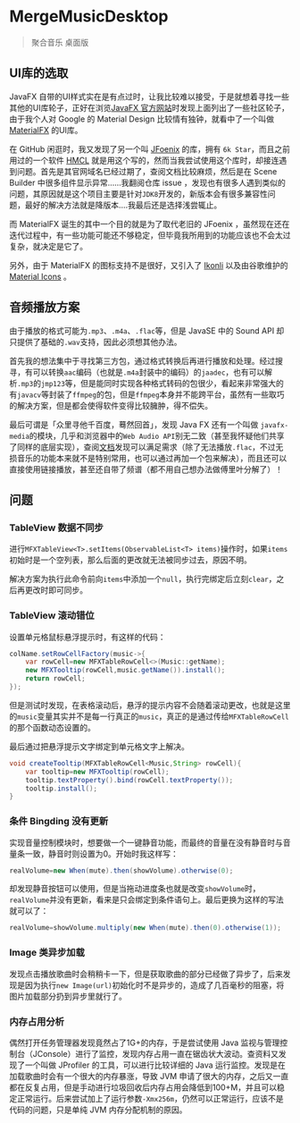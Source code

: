 # MergeMusicDesktop

> 聚合音乐 桌面版

## UI库的选取
JavaFX 自带的UI样式实在是有点过时，让我比较难以接受，于是就想着寻找一些其他的UI库轮子，正好在浏览[JavaFX 官方网站](https://openjfx.io/)时发现上面列出了一些社区轮子，由于我个人对 Google 的 Material Design 比较情有独钟，就看中了一个叫做 [MaterialFX](https://github.com/palexdev/MaterialFX) 的UI库。

在 GitHub 闲逛时，我又发现了另一个叫 [JFoenix](https://github.com/sshahine/JFoenix) 的库，拥有 `6k Star`，而且之前用过的一个软件 [HMCL](https://github.com/huanghongxun/HMCL) 就是用这个写的，然而当我尝试使用这个库时，却接连遇到问题。首先是其官网域名已经过期了，查阅文档比较麻烦，然后是在 Scene Builder 中很多组件显示异常……我翻阅仓库 issue ，发现也有很多人遇到类似的问题，其原因就是这个项目主要是针对`JDK8`开发的，新版本会有很多兼容性问题，最好的解决方法就是降版本....我最后还是选择浅尝辄止。

而 MaterialFX 诞生的其中一个目的就是为了取代老旧的 JFoenix ，虽然现在还在迭代过程中，有一些功能可能还不够稳定，但毕竟我所用到的功能应该也不会太过复杂，就决定是它了。

另外，由于 MaterialFX 的图标支持不是很好，又引入了 [Ikonli](https://github.com/kordamp/ikonli) 以及由谷歌维护的 [Material Icons](https://fonts.google.com/icons?selected=Material+Icons) 。

## 音频播放方案
由于播放的格式可能为`.mp3`、`.m4a`、`.flac`等，但是 JavaSE 中的 Sound API 却只提供了基础的`.wav`支持，因此必须想其他办法。

首先我的想法集中于寻找第三方包，通过格式转换后再进行播放和处理。经过搜寻，有可以转换`aac`编码（也就是`.m4a`封装中的编码）的`jaadec`，也有可以解析`.mp3`的`jmp123`等，但是能同时实现各种格式转码的包很少，看起来非常强大的有`javacv`等封装了`ffmpeg`的包，但是`ffmpeg`本身并不能跨平台，虽然有一些取巧的解决方案，但是都会使得软件变得比较臃肿，得不偿失。

最后可谓是「众里寻他千百度，蓦然回首」，发现 Java FX 还有一个叫做 `javafx-media`的模块，几乎和浏览器中的`Web Audio API`别无二致（甚至我怀疑他们共享了同样的底层实现），查阅[文档](https://docs.oracle.com/javafx/2/api/javafx/scene/media/package-summary.html)发现可以满足需求（除了无法播放`.flac`，不过无损音乐的功能本来就不是特别常用，也可以通过再加一个包来解决），而且还可以直接使用链接播放，甚至还自带了频谱（都不用自己想办法做傅里叶分解了）！

## 问题

### TableView 数据不同步
进行`MFXTableView<T>.setItems(ObservableList<T> items)`操作时，如果`items`初始时是一个空列表，那么后面的更改就无法被同步过去，原因不明。

解决方案为执行此命令前向`items`中添加一个`null`，执行完绑定后立刻`clear`，之后再更改时即可同步。

### TableView 滚动错位
设置单元格鼠标悬浮提示时，有这样的代码：
```java
colName.setRowCellFactory(music->{
    var rowCell=new MFXTableRowCell<>(Music::getName);
    new MFXTooltip(rowCell,music.getName()).install();
    return rowCell;
});
```
但是测试时发现，在表格滚动后，悬浮的提示内容不会随着滚动更改，也就是这里的`music`变量其实并不是每一行真正的`music`，真正的是通过传给`MFXTableRowCell`的那个函数动态设置的。

最后通过把悬浮提示文字绑定到单元格文字上解决。
```java
void createTooltip(MFXTableRowCell<Music,String> rowCell){
    var tooltip=new MFXTooltip(rowCell);
    tooltip.textProperty().bind(rowCell.textProperty());
    tooltip.install();
}
```

### 条件 Bingding 没有更新
实现音量控制模块时，想要做一个一键静音功能，而最终的音量在没有静音时与音量条一致，静音时则设置为0。开始时我这样写：
```java
realVolume=new When(mute).then(showVolume).otherwise(0);
```
却发现静音按钮可以使用，但是当拖动进度条也就是改变`showVolume`时，`realVolume`并没有更新，看来是只会绑定到条件语句上。最后更换为这样的写法就可以了：
```java
realVolume=showVolume.multiply(new When(mute).then(0).otherwise(1));
```

### Image 类异步加载
发现点击播放歌曲时会稍稍卡一下，但是获取歌曲的部分已经做了异步了，后来发现是因为执行`new Image(url)`初始化时不是异步的，造成了几百毫秒的阻塞，将图片加载部分扔到异步里就行了。

### 内存占用分析

偶然打开任务管理器发现竟然占了1G+的内存，于是尝试使用 Java 监视与管理控制台（JConsole）进行了监控，发现内存占用一直在锯齿状大波动。查资料又发现了一个叫做 JProfiler 的工具，可以进行比较详细的 Java 运行监控。发现是在加载歌曲时会有一个很大的内存暴涨，导致 JVM 申请了很大的内存，之后又一直都在反复占用，但是手动进行垃圾回收后内存占用会降低到100+M，并且可以稳定正常运行。后来尝试加上了运行参数`-Xmx256m`，仍然可以正常运行，应该不是代码的问题，只是单纯 JVM 内存分配机制的原因。
